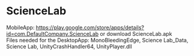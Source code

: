 # ScienceLab
MobileApp: https://play.google.com/store/apps/details?id=com.DefaultCompany.ScienceLab or download ScienceLab.apk    
Files needed for the DesktopApp: MonoBleedingEdge, Science Lab_Data, Science Lab, UnityCrashHandler64, UnityPlayer.dll
